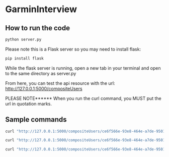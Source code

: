 # GarminInterview
## How to run the code

```bash
python server.py
```
Please note this is a Flask server so you may need to install flask:
```bash
pip install flask
```

While the flask server is running, open a new tab in your terminal and open to the same directory as server.py

From here, you can test the api resource with the url: http://127.0.0.1:5000/compositeUsers

PLEASE NOTE****** When you run the curl command, you MUST put the url in quotation marks.

## Sample commands
```bash
curl "http://127.0.0.1:5000/compositeUsers/ce6f566e-93e8-464e-a7de-95012f1218b1?creditCardState=ACTIVE"
```
```bash
curl "http://127.0.0.1:5000/compositeUsers/ce6f566e-93e8-464e-a7de-95012f1218b1"
```
```bash
curl "http://127.0.0.1:5000/compositeUsers/ce6f566e-93e8-464e-a7de-95012f1218b1?creditCardState=ACTIVE&deviceState=INITIALIZATION_FAILED"
```
